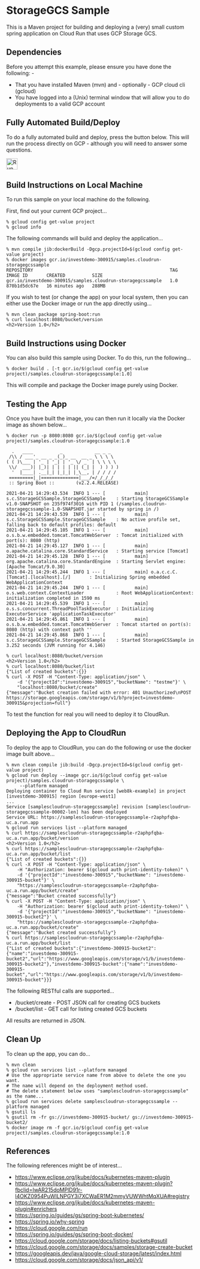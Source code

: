 StorageGCS Sample
=================

This is a Maven project for building and deploying a (very) small custom spring application on 
Cloud Run that uses GCP Storage GCS.

Dependencies
------------
Before you attempt this example, please ensure you have done the following: -
- That you have installed Maven (mvn) and - optionally - GCP cloud cli (gcloud)
- You have logged into a (Unix) terminal window that will allow you to do deployments to a valid GCP account

Fully Automated Build/Deploy
----------------------------
To do a fully automated build and deploy, press the button below. This will run the process directly on
GCP - although you will need to answer some questions.

[<img src="https://storage.googleapis.com/cloudrun/button.svg" alt="Run on Google Cloud" height="30">][run_button_auto]

Build Instructions on Local Machine
-----------------------------------
To run this sample on your local machine do the following.

First, find out your current GCP project...

    % gcloud config get-value project 
    % gcloud info
    
The following commands will build and deploy the application...

    % mvn compile jib:dockerBuild -Dgcp.projectId=$(gcloud config get-value project)
    % docker images gcr.io/investdemo-300915/samples.cloudrun-storagegcssample
    REPOSITORY                                                   TAG       IMAGE ID       CREATED          SIZE
    gcr.io/investdemo-300915/samples.cloudrun-storagegcssample   1.0       870b1d5dc67e   16 minutes ago   288MB

If you wish to test (or change the app) on your local system, then you can either use the 
Docker image or run the app directly using...

    % mvn clean package spring-boot:run
    % curl localhost:8080/bucket/version
    <h2>Version 1.0</h2>

Build Instructions using Docker
-------------------------------
You can also build this sample using Docker. To do this, run the following...

    % docker build . [-t gcr.io/$(gcloud config get-value project)/samples.cloudrun-storagegcssample:1.0]

This will compile and package the Docker image purely using Docker.

Testing the App
---------------
Once you have built the image, you can then run it locally via the Docker image as shown
below...

    % docker run -p 8080:8080 gcr.io/$(gcloud config get-value project)/samples.cloudrun-storagegcssample:1.0

      .   ____          _            __ _ _
     /\\ / ___'_ __ _ _(_)_ __  __ _ \ \ \ \
    ( ( )\___ | '_ | '_| | '_ \/ _` | \ \ \ \
     \\/  ___)| |_)| | | | | || (_| |  ) ) ) )
      '  |____| .__|_| |_|_| |_\__, | / / / /
     =========|_|==============|___/=/_/_/_/
     :: Spring Boot ::        (v2.2.4.RELEASE)

    2021-04-21 14:29:43.534  INFO 1 --- [           main] s.c.StorageGCSSample.StorageGCSSample    : Starting StorageGCSSample v1.0-SNAPSHOT on 235f974f3016 with PID 1 (/samples.cloudrun-storagegcssample-1.0-SNAPSHOT.jar started by spring in /)
    2021-04-21 14:29:43.539  INFO 1 --- [           main] s.c.StorageGCSSample.StorageGCSSample    : No active profile set, falling back to default profiles: default
    2021-04-21 14:29:45.105  INFO 1 --- [           main] o.s.b.w.embedded.tomcat.TomcatWebServer  : Tomcat initialized with port(s): 8080 (http)
    2021-04-21 14:29:45.127  INFO 1 --- [           main] o.apache.catalina.core.StandardService   : Starting service [Tomcat]
    2021-04-21 14:29:45.128  INFO 1 --- [           main] org.apache.catalina.core.StandardEngine  : Starting Servlet engine: [Apache Tomcat/9.0.30]
    2021-04-21 14:29:45.244  INFO 1 --- [           main] o.a.c.c.C.[Tomcat].[localhost].[/]       : Initializing Spring embedded WebApplicationContext
    2021-04-21 14:29:45.244  INFO 1 --- [           main] o.s.web.context.ContextLoader            : Root WebApplicationContext: initialization completed in 1590 ms
    2021-04-21 14:29:45.539  INFO 1 --- [           main] o.s.s.concurrent.ThreadPoolTaskExecutor  : Initializing ExecutorService 'applicationTaskExecutor'
    2021-04-21 14:29:45.861  INFO 1 --- [           main] o.s.b.w.embedded.tomcat.TomcatWebServer  : Tomcat started on port(s): 8080 (http) with context path ''
    2021-04-21 14:29:45.868  INFO 1 --- [           main] s.c.StorageGCSSample.StorageGCSSample    : Started StorageGCSSample in 3.252 seconds (JVM running for 4.146)

    % curl localhost:8080/bucket/version
    <h2>Version 1.0</h2>
    % curl localhost:8080/bucket/list
    {"List of created buckets":{}} 
    % curl -X POST -H "Content-Type: application/json" \
        -d '{"projectId":"investdemo-300915","bucketName": "testme"}' \
        "localhost:8080/bucket/create"
    {"message":"Bucket creation failed with error: 401 Unauthorized\nPOST https://storage.googleapis.com/storage/v1/b?project=investdemo-300915&projection=full"}

To test the function for real you will need to deploy it to CloudRun.

Deploying the App to CloudRun
-----------------------------
To deploy the app to CloudRun, you can do the following or use the docker image built above...

    % mvn clean compile jib:build -Dgcp.projectId=$(gcloud config get-value project)
    % gcloud run deploy --image gcr.io/$(gcloud config get-value project)/samples.cloudrun-storagegcssample \
         --platform managed
    Deploying container to Cloud Run service [web8k-example] in project [investdemo-300915] region [europe-west1]
    ... 
    Service [samplescloudrun-storagegcssample] revision [samplescloudrun-storagegcssample-00002-len] has been deployed 
    Service URL: https://samplescloudrun-storagegcssample-r2aphpfqba-uc.a.run.app
    % gcloud run services list --platform managed
    % curl https://samplescloudrun-storagegcssample-r2aphpfqba-uc.a.run.app/bucket/version
    <h2>Version 1.0</h2>
    % curl https://samplescloudrun-storagegcssample-r2aphpfqba-uc.a.run.app/bucket/list
    {"List of created buckets":{}} 
    % curl -X POST -H "Content-Type: application/json" \
        -H "Authorization: bearer $(gcloud auth print-identity-token)" \
        -d '{"projectId":"investdemo-300915","bucketName": "investdemo-300915-bucket"}' \
        "https://samplescloudrun-storagegcssample-r2aphpfqba-uc.a.run.app/bucket/create"
    {"message":"Bucket created successfully"}
    % curl -X POST -H "Content-Type: application/json" \
        -H "Authorization: bearer $(gcloud auth print-identity-token)" \
        -d '{"projectId":"investdemo-300915","bucketName": "investdemo-300915-bucket2"}' \
        "https://samplescloudrun-storagegcssample-r2aphpfqba-uc.a.run.app/bucket/create"
    {"message":"Bucket created successfully"}
    % curl https://samplescloudrun-storagegcssample-r2aphpfqba-uc.a.run.app/bucket/list
    {"List of created buckets":{"investdemo-300915-bucket2":{"name":"investdemo-300915-bucket2","url":"https://www.googleapis.com/storage/v1/b/investdemo-300915-bucket2"},"investdemo-300915-bucket":{"name":"investdemo-300915-bucket","url":"https://www.googleapis.com/storage/v1/b/investdemo-300915-bucket"}}}

The following RESTful calls are supported...
- /bucket/create - POST JSON call for creating GCS buckets
- /bucket/list - GET call for listing created GCS buckets

All results are returned in JSON.

Clean Up
--------
To clean up the app, you can do...

    % mvn clean 
    % gcloud run services list --platform managed
    # Use the appropriate service name from above to delete the one you want.
    # The name will depend on the deployment method used.
    # The delete statement below uses "samplescloudrun-storagegcssample" as the name...
    % gcloud run services delete samplescloudrun-storagegcssample --platform managed
    % gsutil ls
    % gsutil rm -fr gs://investdemo-300915-bucket/ gs://investdemo-300915-bucket2/
    % docker image rm -f gcr.io/$(gcloud config get-value project)/samples.cloudrun-storagegcssample:1.0 

References
----------
The following references might be of interest...
- https://www.eclipse.org/jkube/docs/kubernetes-maven-plugin
- https://www.eclipse.org/jkube/docs/kubernetes-maven-plugin?fbclid=IwAR215doMPlD91r-l4OKZ0954PuWILNPGY3i7XCWaER1M2mmyVUWWhtMqXUA#registry
- https://www.eclipse.org/jkube/docs/kubernetes-maven-plugin#enrichers
- https://spring.io/guides/gs/spring-boot-kubernetes/
- https://spring.io/why-spring
- https://cloud.google.com/run
- https://spring.io/guides/gs/spring-boot-docker/
- https://cloud.google.com/storage/docs/listing-buckets#gsutil
- https://cloud.google.com/storage/docs/samples/storage-create-bucket
- https://googleapis.dev/java/google-cloud-storage/latest/index.html
- https://cloud.google.com/storage/docs/json_api/v1/


[run_button_auto]: https://deploy.cloud.run/?git_repo=https://github.com/tpayne/CloudRun&dir=samples/StorageGCSSample
